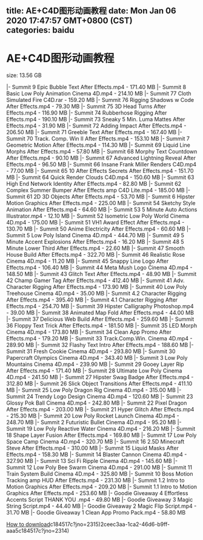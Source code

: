 
title: AE+C4D图形动画教程
date: Mon Jan 06 2020 17:47:57 GMT+0800 (CST)    
categories: baidu
---

# AE+C4D图形动画教程
size: 13.56 GB
 
 
|- Summit 9 Epic Bubble Text After Effects.mp4 - 171.40 MB
|- Summit 8 Basic Low Poly Animation Cinema 4D.mp4 - 214.10 MB
|- Summit 77 Cloth Simulated Fire C4D.rar - 159.20 MB
|- Summit 76 Rigging Shadows w Code After Effects.mp4 - 79.30 MB
|- Summit 75 3D Head Turns After Effects.mp4 - 116.90 MB
|- Summit 74 Rubberhose Rigging After Effects.mp4 - 190.10 MB
|- Summit 73 Sneaky 5 Min. Luma Mattes After Effects.mp4 - 31.90 MB
|- Summit 72 Adding Impact After Effects.mp4 - 206.50 MB
|- Summit 71 Greeble Text After Effects.mp4 - 167.40 MB
|- Summit 70 Track. Comp. Win II After Effects.mp4 - 153.10 MB
|- Summit 7 Geometric Motion After Effects.mp4 - 114.30 MB
|- Summit 69 Liquid Line Morphs After Effects.mp4 - 57.80 MB
|- Summit 68 Morphy Text Countdown After Effects.mp4 - 90.10 MB
|- Summit 67 Advanced Lightning Reveal After Effects.mp4 - 96.50 MB
|- Summit 66 Insane Frank Miller Renders C4D.mp4 - 77.00 MB
|- Summit 65 10 After Effects Secrets After Effects.mp4 - 151.70 MB
|- Summit 64 Quick Render Clouds C4D.mp4 - 150.60 MB
|- Summit 63 High End Network Identity After Effects.mp4 - 82.80 MB
|- Summit 62 Complex Summer Bumper After Effects amp C4D Lite.mp4 - 185.00 MB
|- Summit 61 2D 3D Objects After Effects.mp4 - 53.70 MB
|- Summit 6 Hipster Motion Graphics After Effects.mp4 - 225.00 MB
|- Summit 54 Sketchy Style Animation After Effects.mp4 - 64.60 MB
|- Summit 53 5 Minute Auto Actions Illustrator.mp4 - 12.10 MB
|- Summit 52 Isometric Low Poly World Cinema 4D.mp4 - 175.00 MB
|- Summit 51 VH1 Award Effect After Effects.mp4 - 130.70 MB
|- Summit 50 Anime Electricity After Effects.mp4 - 60.60 MB
|- Summit 5 Low Poly Island Cinema 4D.mp4 - 444.70 MB
|- Summit 49 5 Minute Accent Explosions After Effects.mp4 - 16.20 MB
|- Summit 48 5 Minute Lower Third After Effects.mp4 - 22.60 MB
|- Summit 47 Smooth House Build After Effects.mp4 - 322.70 MB
|- Summit 46 Realistic Rose Cinema 4D.mp4 - 11.20 MB
|- Summit 45 Snappy Line Logo After Effects.mp4 - 106.40 MB
|- Summit 44 Meta Mush Logo Cinema 4D.mp4 - 148.50 MB
|- Summit 43 Glitch Text After Effects.mp4 - 48.90 MB
|- Summit 42 Champ Gamer Tag After Effects.mp4 - 412.40 MB
|- Summit 41 Adv. Character Rigging After Effects.mp4 - 173.90 MB
|- Summit 40 Low Poly Treehouse Cinema 4D.mp4 - 35.00 MB
|- Summit 4.2 Character Rigging After Effects.mp4 - 395.40 MB
|- Summit 4.1 Character Rigging After Effects.mp4 - 254.70 MB
|- Summit 39 Hipster Calligraphy Photoshop.mp4 - 39.00 MB
|- Summit 38 Animated Map Fold After Effects.mp4 - 44.00 MB
|- Summit 37 Delicious Web Build After Effects.mp4 - 259.60 MB
|- Summit 36 Floppy Text Trick After Effects.mp4 - 181.50 MB
|- Summit 35 LED Morph Cinema 4D.mp4 - 173.80 MB
|- Summit 34 Clean App Promo After Effects.mp4 - 179.20 MB
|- Summit 33 Track.Comp.Win. Cinema 4D.mp4 - 289.90 MB
|- Summit 32 Flashy Text Intro After Effects.mp4 - 188.60 MB
|- Summit 31 Fresh Cookie Cinema 4D.mp4 - 293.80 MB
|- Summit 30 Papercraft Olympics Cinema 4D.mp4 - 343.40 MB
|- Summit 3 Low Poly Mountains Cinema 4D.mp4 - 239.90 MB
|- Summit 29 Gooey Layer Rip After Effects.mp4 - 171.40 MB
|- Summit 28 Ultimate Low Poly Cinema 4D.mp4 - 241.50 MB
|- Summit 27 Hipster Swag Badge After Effects.mp4 - 312.80 MB
|- Summit 26 Slick Object Transitions After Effects.mp4 - 411.10 MB
|- Summit 25 Low Poly Dragon Rig Cinema 4D.mp4 - 315.00 MB
|- Summit 24 Trendy Logo Design Cinema 4D.mp4 - 120.60 MB
|- Summit 23 Glossy Pok Ball Cinema 4D.mp4 - 242.80 MB
|- Summit 22 Pixel Dragon After Effects.mp4 - 203.00 MB
|- Summit 21 Hyper Glitch After Effects.mp4 - 215.30 MB
|- Summit 20 Low Poly Rocket Launch Cinema 4D.mp4 - 248.70 MB
|- Summit 2 Futuristic Bullet Cinema 4D.mp4 - 95.20 MB
|- Summit 19 Low Poly Reactive Water Cinema 4D.mp4 - 216.20 MB
|- Summit 18 Shape Layer Fusion After Effects.mp4 - 169.80 MB
|- Summit 17 Low Poly Space Camp Cinema 4D.mp4 - 320.70 MB
|- Summit 16 2.5D Minecraft Steve After Effects.mp4 - 310.00 MB
|- Summit 15 Liquid Masks After Effects.mp4 - 158.30 MB
|- Summit 14 Blaster Cannon Cinema 4D.mp4 - 327.90 MB
|- Summit 13 Sci Fi Ripple Cinema 4D.mp4 - 145.60 MB
|- Summit 12 Low Poly Bee Swarm Cinema 4D.mp4 - 291.00 MB
|- Summit 11 Train System Build Cinema 4D.mp4 - 325.80 MB
|- Summit 10 Boss Motion Tracking amp HUD After Effects.mp4 - 231.30 MB
|- Summit 1.2 Intro to Motion Graphics After Effects.mp4 - 209.20 MB
|- Summit 1.1 Intro to Motion Graphics After Effects.mp4 - 253.60 MB
|- Goodie Giveaway 4 Effortless Accents Script THANK YOU .mp4 - 49.80 MB
|- Goodie Giveaway 3 Magic String Script.mp4 - 44.40 MB
|- Goodie Giveaway 2 Magic Flip Script.mp4 - 31.70 MB
|- Goodie Giveaway 1 Clean App Promo Pack.mp4 - 58.80 MB

[How to download](https://bpcam.bemobtrk.com/go/2ceec3aa-1ca2-46d6-b9ff-aaa5c184517c?jno=2316)c184517c?jno=2315)2ceec3aa-1ca2-46d6-b9ff-aaa5c184517c?jno=2314)